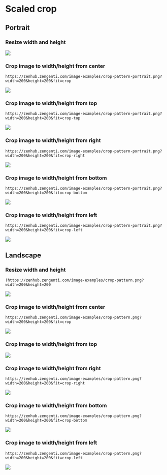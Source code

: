 # Scaled crop


## Portrait

### Resize width and height

![](https://zenhub.zengenti.com/image-examples/crop-pattern-portrait.png?width=200&height=200)

### Crop image to width/height from center

```
https://zenhub.zengenti.com/image-examples/crop-pattern-portrait.png?width=200&height=200&fit=crop
```

![](https://zenhub.zengenti.com/image-examples/crop-pattern-portrait.png?width=200&height=200&fit=crop)

### Crop image to width/height from top

```
https://zenhub.zengenti.com/image-examples/crop-pattern-portrait.png?width=200&height=200&fit=crop-top
```

![](https://zenhub.zengenti.com/image-examples/crop-pattern-portrait.png?width=200&height=200&fit=crop-top)

### Crop image to width/height from right

```
https://zenhub.zengenti.com/image-examples/crop-pattern-portrait.png?width=200&height=200&fit=crop-right
```

![](https://zenhub.zengenti.com/image-examples/crop-pattern-portrait.png?width=200&height=200&fit=crop-right)

### Crop image to width/height from bottom
```
https://zenhub.zengenti.com/image-examples/crop-pattern-portrait.png?width=200&height=200&fit=crop-bottom
```

![](https://zenhub.zengenti.com/image-examples/crop-pattern-portrait.png?width=200&height=200&fit=crop-bottom)

### Crop image to width/height from left

```
https://zenhub.zengenti.com/image-examples/crop-pattern-portrait.png?width=200&height=200&fit=crop-left
```

![](https://zenhub.zengenti.com/image-examples/crop-pattern-portrait.png?width=200&height=200&fit=crop-left)


## Landscape

### Resize width and height

```
(https://zenhub.zengenti.com/image-examples/crop-pattern.png?width=200&height=200
```

![](https://zenhub.zengenti.com/image-examples/crop-pattern.png?width=200&height=200)

### Crop image to width/height from center
```
https://zenhub.zengenti.com/image-examples/crop-pattern.png?width=200&height=200&fit=crop
```

![](https://zenhub.zengenti.com/image-examples/crop-pattern.png?width=200&height=200&fit=crop)

### Crop image to width/height from top

![](https://zenhub.zengenti.com/image-examples/crop-pattern.png?width=200&height=200&fit=crop-top)

### Crop image to width/height from right

```
https://zenhub.zengenti.com/image-examples/crop-pattern.png?width=200&height=200&fit=crop-right
```

![](https://zenhub.zengenti.com/image-examples/crop-pattern.png?width=200&height=200&fit=crop-right)

### Crop image to width/height from bottom

```
https://zenhub.zengenti.com/image-examples/crop-pattern.png?width=200&height=200&fit=crop-bottom
```

![](https://zenhub.zengenti.com/image-examples/crop-pattern.png?width=200&height=200&fit=crop-bottom)

### Crop image to width/height from left

```
https://zenhub.zengenti.com/image-examples/crop-pattern.png?width=200&height=200&fit=crop-left
```

![](https://zenhub.zengenti.com/image-examples/crop-pattern.png?width=200&height=200&fit=crop-left)


